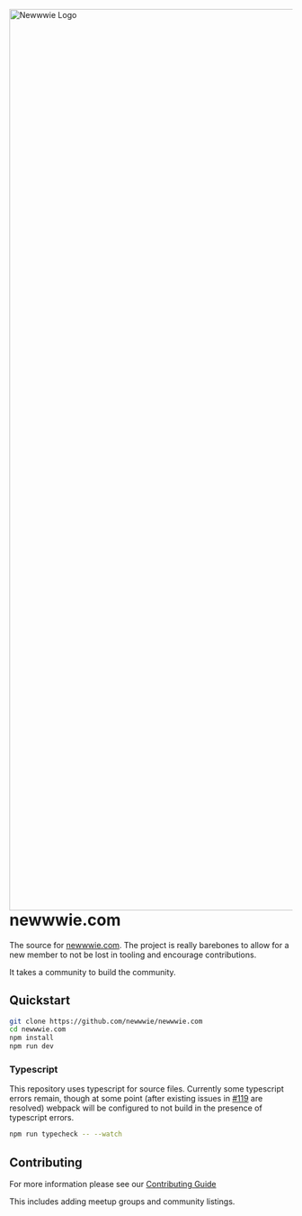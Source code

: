 <img 
  align="right"
  width="1600px"
  alt="Newwwie Logo"
  src="newwwie-logo.svg?sanitize=true" 
/>

# newwwie.com

The source for [newwwie.com](https://newwwie.com). The project is really barebones to allow for a new member to not be lost in tooling and encourage contributions.

It takes a community to build the community.

## Quickstart

```sh
git clone https://github.com/newwwie/newwwie.com
cd newwwie.com
npm install
npm run dev
```

### Typescript

This repository uses typescript for source files. Currently some typescript errors remain, though at some point (after existing issues in [#119](https://github.com/newwwie/newwwie.com/issues/119) are resolved) webpack will be configured to not build in the presence of typescript errors.

```sh
npm run typecheck -- --watch
```

## Contributing

For more information please see our [Contributing Guide](CONTRIBUTING.md)

This includes adding meetup groups and community listings.
